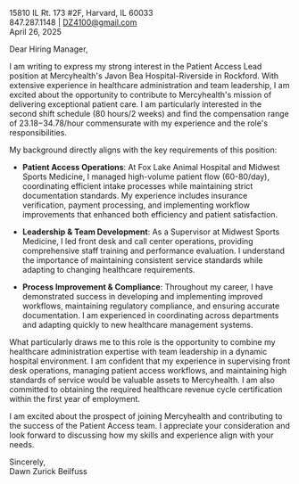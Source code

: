 15810 IL Rt. 173 #2F, Harvard, IL 60033  
847.287.1148 | DZ4100@gmail.com  
April 26, 2025

Dear Hiring Manager,

I am writing to express my strong interest in the Patient Access Lead position at Mercyhealth's Javon Bea Hospital-Riverside in Rockford. With extensive experience in healthcare administration and team leadership, I am excited about the opportunity to contribute to Mercyhealth's mission of delivering exceptional patient care. I am particularly interested in the second shift schedule (80 hours/2 weeks) and find the compensation range of $23.18-$34.78/hour commensurate with my experience and the role's responsibilities.

My background directly aligns with the key requirements of this position:

- **Patient Access Operations**: At Fox Lake Animal Hospital and Midwest Sports Medicine, I managed high-volume patient flow (60-80/day), coordinating efficient intake processes while maintaining strict documentation standards. My experience includes insurance verification, payment processing, and implementing workflow improvements that enhanced both efficiency and patient satisfaction.

- **Leadership & Team Development**: As a Supervisor at Midwest Sports Medicine, I led front desk and call center operations, providing comprehensive staff training and performance evaluation. I understand the importance of maintaining consistent service standards while adapting to changing healthcare requirements.

- **Process Improvement & Compliance**: Throughout my career, I have demonstrated success in developing and implementing improved workflows, maintaining regulatory compliance, and ensuring accurate documentation. I am experienced in coordinating across departments and adapting quickly to new healthcare management systems.

What particularly draws me to this role is the opportunity to combine my healthcare administration expertise with team leadership in a dynamic hospital environment. I am confident that my experience in supervising front desk operations, managing patient access workflows, and maintaining high standards of service would be valuable assets to Mercyhealth. I am also committed to obtaining the required healthcare revenue cycle certification within the first year of employment.

I am excited about the prospect of joining Mercyhealth and contributing to the success of the Patient Access team. I appreciate your consideration and look forward to discussing how my skills and experience align with your needs.

Sincerely,  
Dawn Zurick Beilfuss 